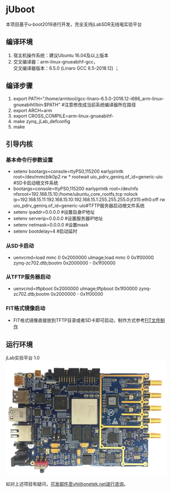 # jUboot
本项目基于u-boot2019进行开发，完全支持jLabSDR无线电实验平台<br>

## 编译环境
1. 宿主机操作系统：建议Ubuntu 16.04及以上版本 <br>
2. 交叉编译器：arm-linux-gnueabihf-gcc，<br>
   交叉编译器版本：6.5.0 (Linaro GCC 6.5-2018.12) ；<br>

## 编译步骤
1. export PATH="/home/armtool/gcc-linaro-6.5.0-2018.12-i686_arm-linux-gnueabihf/bin:$PATH"  #注意修改成当前系统编译器所在路径 <br>
2. export ARCH=arm<br>
3. export CROSS_COMPILE=arm-linux-gnueabihf-<br>
4. make   zynq_jLab_defconfig<br>
5. make<br>

## 引导内核
### 基本命令行参数设置<br>
* setenv bootargs=console=ttyPS0,115200 earlyprintk root=/dev/mmcblk0p2 rw * rootwait uio_pdrv_genirq.of_id=generic-uio  #SD卡启动根文件系统<br>
* bootargs=console=ttyPS0,115200 earlyprintk root=/dev/nfs nfsroot=192.168.15.10:/home/ubuntu_core_rootfs,tcp nolock ip=192.168.15.11:192.168.15.10:192.168.15.1:255.255.255.0:jf315:eth0:off rw uio_pdrv_genirq.of_id=generic-uio#TFTP服务器启动根文件系统<br>
* setenv ipaddr=0.0.0.0     #设置自身IP地址<br>
* setenv serverip=0.0.0.0   #设置服务器IP地址<br>
* setenv netmask=0.0.0.0    #设置mask<br>
* setenv bootdelay=4        #启动延时<br>
### 从SD卡启动

* uenvcmd=load mmc 0 0x2000000 uImage;load mmc 0 0x1f00000 zynq-zc702.dtb;bootm 0x2000000 - 0x1f00000<br>

### 从TFTP服务器启动 
* uenvcmd=tftpboot 0x2000000 uImage;tftpboot 0x1f00000 zynq-zc702.dtb;bootm 0x2000000 - 0x1f00000 <br>

### FIT格式镜像启动
* FIT格式镜像直接放到TFTP目录或者SD卡即可启动，制作方式参考[FIT文件制作](https://blog.csdn.net/qq_32938605/article/details/96479459) <br>

## 运行环境
jLab实验平台 1.0<br>
![load picture failed](https://github.com/JFounderSDR/openSCA/blob/master/jLab%E5%AE%9E%E9%AA%8C%E5%B9%B3%E5%8F%B0.png)<br>


如对上述项目有疑问，可发邮件至yhl@onetek.net进行咨询。
